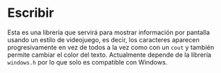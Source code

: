 # Escribir
Esta es una librería que servirá para mostrar información por pantalla usando un estilo de videojuego, es decir, los caracteres aparecen progresivamente en vez de todos a la vez como con un ````cout```` y también permite cambiar el color del texto.
Actualmente depende de la librería ````windows.h```` por lo que solo es compatible con Windows.